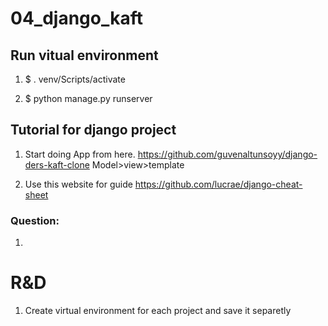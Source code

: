 # 04_django_kaft

## Run vitual environment

1. $ . venv/Scripts/activate

2. $ python manage.py runserver

## Tutorial for django project

1. Start doing App from here.
   https://github.com/guvenaltunsoyy/django-ders-kaft-clone
   Model>view>template

2. Use this website for guide
   https://github.com/lucrae/django-cheat-sheet

### Question:

1.  


# R&D

1. Create virtual environment for each project and save it separetly

